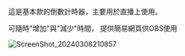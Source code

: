 這是基本款的倒數計時器，主要用於直播上使用。

可隨時"增加"與"減少"時間，
提供簡易網頁供OBS使用

![ScreenShot_20240308210857](https://github.com/shiro-shio/countdown_timer/assets/67617035/202f9073-1de2-440c-a160-140692f6d850)
